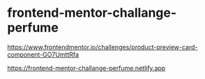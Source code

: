 # frontend-mentor-challange-perfume
https://www.frontendmentor.io/challenges/product-preview-card-component-GO7UmttRfa

https://frontend-mentor-challange-perfume.netlify.app
